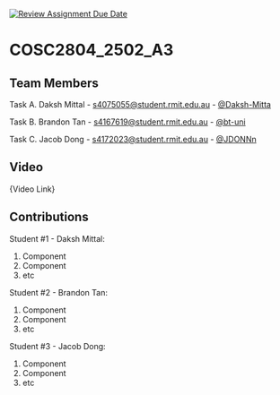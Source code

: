 [![Review Assignment Due Date](https://classroom.github.com/assets/deadline-readme-button-22041afd0340ce965d47ae6ef1cefeee28c7c493a6346c4f15d667ab976d596c.svg)](https://classroom.github.com/a/L2RIlY3N)
# COSC2804_2502_A3

## Team Members

Task A. Daksh Mittal - s4075055@student.rmit.edu.au - [@Daksh-Mitta](https://github.com/Daksh-Mittal)

Task B. Brandon Tan - s4167619@student.rmit.edu.au - [@bt-uni](https://github.com/bt-uni)

Task C. Jacob Dong - s4172023@student.rmit.edu.au - [@JDONNn](https://github.com/JDONNn)

## Video
{Video Link}

## Contributions
Student #1 - Daksh Mittal:
1. Component
2. Component
3. etc

Student #2 - Brandon Tan:
1. Component
2. Component
3. etc

Student #3 - Jacob Dong:
1. Component
2. Component
3. etc
